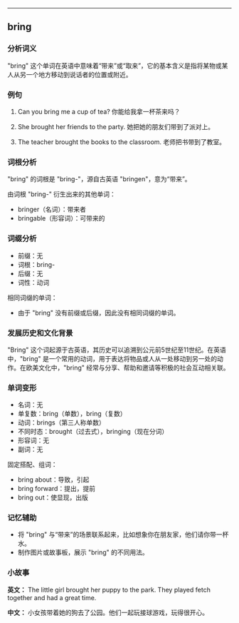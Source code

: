
---------------
## bring
### 分析词义
"bring" 这个单词在英语中意味着“带来”或“取来”，它的基本含义是指将某物或某人从另一个地方移动到说话者的位置或附近。

### 例句
1. Can you bring me a cup of tea?
   你能给我拿一杯茶来吗？
   
2. She brought her friends to the party.
   她把她的朋友们带到了派对上。
   
3. The teacher brought the books to the classroom.
   老师把书带到了教室。

### 词根分析
"bring" 的词根是 "bring-"，源自古英语 "bringen"，意为“带来”。

由词根 "bring-" 衍生出来的其他单词：
- bringer（名词）：带来者
- bringable（形容词）：可带来的

### 词缀分析
- 前缀：无
- 词根：bring-
- 后缀：无
- 词性：动词

相同词缀的单词：
- 由于 "bring" 没有前缀或后缀，因此没有相同词缀的单词。

### 发展历史和文化背景
"Bring" 这个词起源于古英语，其历史可以追溯到公元前5世纪至11世纪。在英语中，"bring" 是一个常用的动词，用于表达将物品或人从一处移动到另一处的动作。在欧美文化中，"bring" 经常与分享、帮助和邀请等积极的社会互动相关联。

### 单词变形
- 名词：无
- 单复数：bring（单数），bring（复数）
- 动词：brings（第三人称单数）
- 不同时态：brought（过去式），bringing（现在分词）
- 形容词：无
- 副词：无

固定搭配、组词：
- bring about：导致，引起
- bring forward：提出，提前
- bring out：使显现，出版

### 记忆辅助
- 将 "bring" 与“带来”的场景联系起来，比如想象你在朋友家，他们请你带一杯水。
- 制作图片或故事板，展示 "bring" 的不同用法。

### 小故事
**英文：**
The little girl brought her puppy to the park. They played fetch together and had a great time.

**中文：**
小女孩带着她的狗去了公园。他们一起玩接球游戏，玩得很开心。

